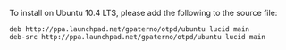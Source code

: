 To install on Ubuntu 10.4 LTS, please add the following to the source file:

```
deb http://ppa.launchpad.net/gpaterno/otpd/ubuntu lucid main 
deb-src http://ppa.launchpad.net/gpaterno/otpd/ubuntu lucid main 
```